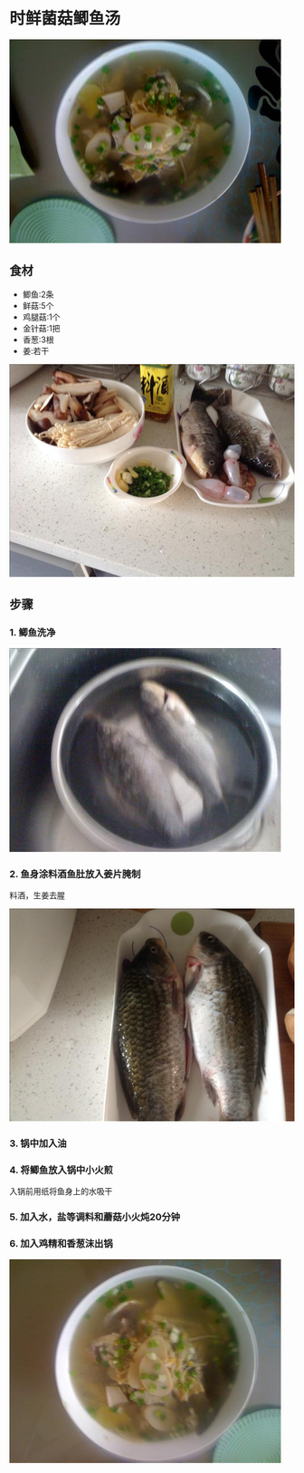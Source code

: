 时鲜菌菇鲫鱼汤
===============================
![时鲜菌菇鲫鱼汤](shixianjungujiyutang05.jpg)


## 食材 ##
* 鲫鱼:2条
* 鲜菇:5个
* 鸡腿菇:1个
* 金针菇:1把
* 香葱:3根
* 姜:若干


![时鲜菌菇鲫鱼汤](shixianjungujiyutang04.jpg)
## 步骤 ##
### 1. 鲫鱼洗净 ###
![时鲜菌菇鲫鱼汤](shixianjungujiyutang01.jpg)
### 2. 鱼身涂料酒鱼肚放入姜片腌制 ###
料酒，生姜去腥


![时鲜菌菇鲫鱼汤](shixianjungujiyutang02.jpg)
### 3. 锅中加入油 ###
### 4. 将鲫鱼放入锅中小火煎 ###
入锅前用纸将鱼身上的水吸干
### 5. 加入水，盐等调料和蘑菇小火炖20分钟 ###
### 6. 加入鸡精和香葱沫出锅 ###
![时鲜菌菇鲫鱼汤](shixianjungujiyutang06.jpg)
